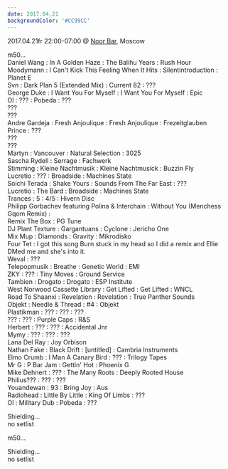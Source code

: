 ```yaml
---
date: 2017.04.21
backgroundColor: '#CC99CC'
---
```


2017.04.21fr 22:00-07:00 @ [Noor Bar](http://www.noorbar.com/), Moscow  

m50...  
Daniel Wang : In A Golden Haze : The Balihu Years : Rush Hour  
Moodymann : I Can't Kick This Feeling When It Hits : Silentintroduction : Planet E  
Svn : Dark Plan 5 (Extended Mix) : Current 82 : ???  
George Duke : I Want You For Myself : I Want You For Myself : Epic  
Ol : ??? : Pobeda : ???  
???  
???  
Andre Gardeja : Fresh Anjoulique : Fresh Anjoulique : Frezeitglauben  
Prince : ???  
???  
???  
Martyn : Vancouver : Natural Selection : 3025  
Sascha Rydell : Serrage : Fachwerk  
Stimming : Kleine Nachtmusik : Kleine Nachtmusick : Buzzin Fly  
Lucretio : ??? : Broadside : Machines State  
Soichi Terada : Shake Yours : Sounds From The Far East : ???  
Lucretio : The Bard : Broadside : Machines State  
Trances : 5 : 4/5 : Hivern Disc  
Philipp Gorbachev featuring Polina & Interchain : Without You (Menchess Gqom Remix) :  
Remix The Box : PG Tune  
DJ Plant Texture : Gargantuans : Cyclone : Jericho One  
Mix Mup : Diamonds : Gravity : Mikrodisko  
Four Tet : I got this song Burn stuck in my head so I did a remix and Ellie DMed me and she's into it.  
Weval : ???  
Telepopmusik : Breathe : Genetic World : EMI  
ZKY : ??? : Tiny Moves : Ground Service  
Tambien : Drogato : Drogato : ESP Institute  
West Norwood Cassette Library : Get Lifted : Get Lifted : WNCL  
Road To Shaanxi : Revelation : Revelation : True Panther Sounds  
Objekt : Needle & Thread : #4 : Objekt  
Plastikman : ??? : ??? : ???  
??? : ??? : Purple Caps : R&S  
Herbert : ??? : ??? : Accidental Jnr  
Mymy : ??? : ??? : ???  
Lana Del Ray : Joy Orbison  
Nathan Fake : Black Drift : \[untitled\] : Cambria Instruments  
Elmo Crumb : I Man A Canary Bird : ??? : Trilogy Tapes  
Mr G : P Bar Jam : Gettin' Hot : Phoenix G  
Mike Dehnert : ??? : The Many Roots : Deeply Rooted House  
Philius??? : ??? : ???  
Youandewan : 93 : Bring Joy : Aus  
Radiohead : Little By Little : King Of Limbs : ???  
Ol : Military Dub : Pobeda : ???  

Shielding...  
no setlist  

m50...  


Shielding...  
no setlist